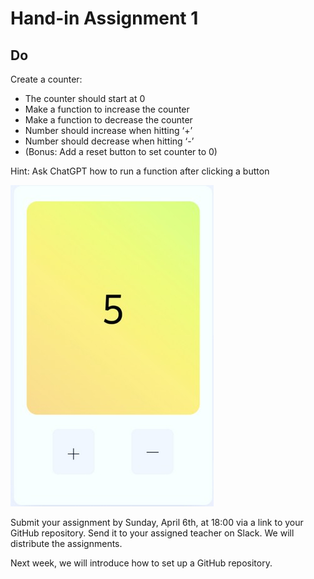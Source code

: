 # Hand-in Assignment 1

## Do

Create a counter:

- The counter should start at 0
- Make a function to increase the counter
- Make a function to decrease the counter
- Number should increase when hitting ‘+’
- Number should decrease when hitting ‘-’
- (Bonus: Add a reset button to set counter to 0)

Hint: Ask ChatGPT how to run a function after
clicking a button

![Example Counter](./counter.jpg)

Submit your assignment by Sunday, April 6th, at 18:00 via a link to your GitHub repository. Send it to your assigned teacher on Slack. We will distribute the assignments.

Next week, we will introduce how to set up a GitHub repository.
